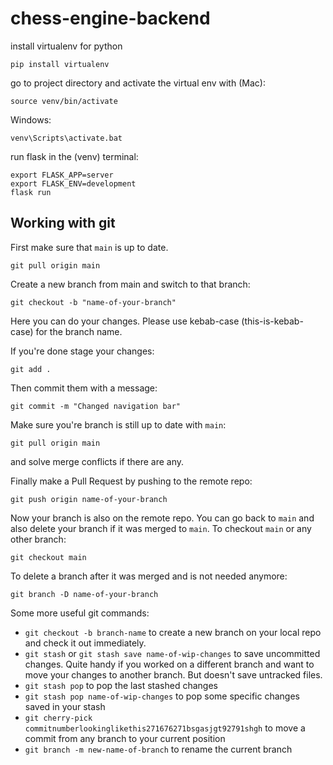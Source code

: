 # chess-engine-backend

install virtualenv for python
```
pip install virtualenv
```

go to project directory and activate the virtual env with (Mac):
```
source venv/bin/activate
```
Windows:
```
venv\Scripts\activate.bat
```
run flask in the (venv) terminal:
```
export FLASK_APP=server
export FLASK_ENV=development
flask run
```

## Working with git

First make sure that `main` is up to date.

```
git pull origin main
```

Create a new branch from main and switch to that branch:

```
git checkout -b "name-of-your-branch"
```

Here you can do your changes. Please use kebab-case (this-is-kebab-case) for the branch name.

If you're done stage your changes:

```
git add .
```

Then commit them with a message:

```
git commit -m "Changed navigation bar"
```

Make sure you're branch is still up to date with `main`:

```
git pull origin main
```

and solve merge conflicts if there are any.

Finally make a Pull Request by pushing to the remote repo:

```
git push origin name-of-your-branch
```

Now your branch is also on the remote repo.
You can go back to `main` and also delete your branch if it was merged to `main`.
To checkout `main` or any other branch:

```
git checkout main
```

To delete a branch after it was merged and is not needed anymore:

```
git branch -D name-of-your-branch
```

Some more useful git commands:

-   `git checkout -b branch-name` to create a new branch on your local repo and check it out immediately.
-   `git stash` or `git stash save name-of-wip-changes` to save uncommitted changes. Quite handy if you worked on a different branch and want to move your changes to another branch. But doesn't save untracked files.
-   `git stash pop` to pop the last stashed changes
-   `git stash pop name-of-wip-changes` to pop some specific changes saved in your stash
-   `git cherry-pick commitnumberlookinglikethis271676271bsgasjgt92791shgh` to move a commit from any branch to your current position
-   `git branch -m new-name-of-branch` to rename the current branch
